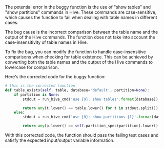 The potential error in the buggy function is the use of "show tables" and "show partitions" commands in Hive. These commands are case-sensitive, which causes the function to fail when dealing with table names in different cases.

The bug cause is the incorrect comparison between the table name and the output of the Hive commands. The function does not take into account the case-insensitivity of table names in Hive.

To fix the bug, you can modify the function to handle case-insensitive comparisons when checking for table existence. This can be achieved by converting both the table names and the output of the Hive commands to lowercase for comparison.

Here's the corrected code for the buggy function:

```python
# this is the corrected function
def table_exists(self, table, database='default', partition=None):
    if partition is None:
        stdout = run_hive_cmd('use {0}; show tables'.format(database))

        return any(t.lower() == table.lower() for t in stdout.split())
    else:
        stdout = run_hive_cmd('use {0}; show partitions {1}'.format(database, table))

        return any(p.lower() == self.partition_spec(partition).lower() for p in stdout.split())

```

With this corrected code, the function should pass the failing test cases and satisfy the expected input/output variable information.